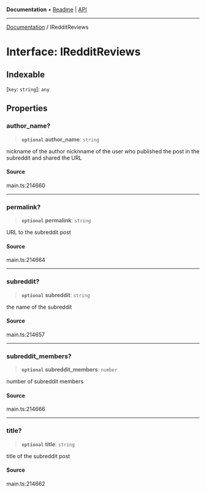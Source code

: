 **Documentation** • [Readme](../README.md) \| [API](../globals.md)

***

[Documentation](../README.md) / IRedditReviews

# Interface: IRedditReviews

## Indexable

 \[`key`: `string`\]: `any`

## Properties

### author\_name?

> **`optional`** **author\_name**: `string`

nickname of the author
nicknname of the user who published the post in the subreddit and shared the URL

#### Source

main.ts:214660

***

### permalink?

> **`optional`** **permalink**: `string`

URL to the subreddit post

#### Source

main.ts:214664

***

### subreddit?

> **`optional`** **subreddit**: `string`

the name of the subreddit

#### Source

main.ts:214657

***

### subreddit\_members?

> **`optional`** **subreddit\_members**: `number`

number of subreddit members

#### Source

main.ts:214666

***

### title?

> **`optional`** **title**: `string`

title of the subreddit post

#### Source

main.ts:214662
